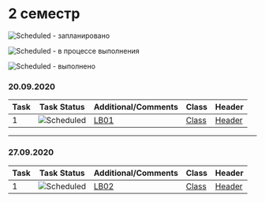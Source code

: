 # 2 семестр


![Scheduled](https://github.com/AnzhelikaKravchuk/.NET-Training.-Spring-2019/blob/master/Pictures/icons-target.png) - запланировано

![Scheduled](https://github.com/AnzhelikaKravchuk/.NET-Training.-Spring-2019/blob/master/Pictures/icons-inprogress.png) - в процессе выполнения

![Scheduled](https://github.com/AnzhelikaKravchuk/.NET-Training.-Spring-2019/blob/master/Pictures/icons-ok.png) - выполнено

### 20.09.2020 
| Task | Task Status | Additional/Comments | Class | Header |  
| -------- | -------- | --------|  --------|  --------|  
| 1 | ![Scheduled](https://github.com/AnzhelikaKravchuk/.NET-Training.-Spring-2019/blob/master/Pictures/icons-ok.png)|[LB01](https://github.com/abbsgng/PMShulzhykDzmitry/blob/master/2course1semester/LB01(09.09.2020)/Source.cpp)|[Class](https://github.com/abbsgng/PMShulzhykDzmitry/blob/master/2course1semester/LB01(09.09.2020)/Product.cpp)|[Header](https://github.com/abbsgng/PMShulzhykDzmitry/blob/master/2course1semester/LB01(09.09.2020)/Product.h)

---

### 27.09.2020 
| Task | Task Status | Additional/Comments | Class | Header |  
| -------- | -------- | --------|  --------|  --------|  
| 1 | ![Scheduled](https://github.com/AnzhelikaKravchuk/.NET-Training.-Spring-2019/blob/master/Pictures/icons-ok.png)|[LB02](https://github.com/abbsgng/PMShulzhykDzmitry/blob/master/2course1semester/LB02(27.09.2020)/Source.cpp)|[Class](https://github.com/abbsgng/PMShulzhykDzmitry/blob/master/2course1semester/LB02(27.09.2020)/Matrix.cpp)|[Header](https://github.com/abbsgng/PMShulzhykDzmitry/blob/master/2course1semester/LB02(27.09.2020)/Matrix.h)

